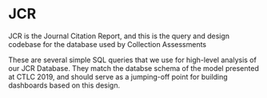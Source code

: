 # JCR
JCR is the Journal Citation Report, and this is the query and design codebase for the database used by Collection Assessments

These are several simple SQL queries that we use for high-level analysis of our JCR Database.
They match the databse schema of the model presented at CTLC 2019, and should serve as a jumping-off point for building dashboards based on this design.
